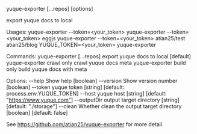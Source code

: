 yuque-exporter [...repos] [options]

export yuque docs to local

Usages:
  yuque-exporter --token=<your_token>
  yuque-exporter --token=<your_token> eggjs
  yuque-exporter --token=<your_token> atian25/test atian25/blog
  YUQUE_TOKEN=<your_token> yuque-exporter

Commands:
  yuque-exporter [...repos]     export yuque docs to local             [default]
  yuque-exporter crawl          only crawl yuque docs meta
  yuque-exporter build          only build yuque docs with meta

Options:
  --help       Show help                                               [boolean]
  --version    Show version number                                     [boolean]
  --token      yuque token                                             [string] [default: process.env.YUQUE_TOKEN]
  --host       yuque host                                              [string] [default: "https://www.yuque.com"]
  --outputDir  output target directory                                 [string] [default: "./storage"]
  --clean      Whether clean the output target directory               [boolean] [default: false]

See https://github.com/atian25/yuque-exporter for more detail.
